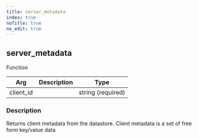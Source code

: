 ```yaml
---
title: server_metadata
index: true
noTitle: true
no_edit: true
---
```




<div class="vql_item"></div>


## server_metadata
<span class='vql_type pull-right page-header'>Function</span>



<div class="vqlargs"></div>

Arg | Description | Type
----|-------------|-----
client_id||string (required)

### Description

Returns client metadata from the datastore. Client metadata is a set of free form key/value data

